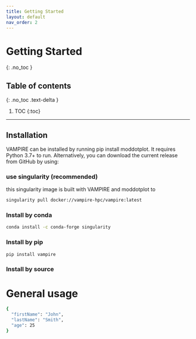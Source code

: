 ```yaml
---
title: Getting Started
layout: default
nav_order: 2
---
```


# Getting Started
{: .no_toc }

## Table of contents
{: .no_toc .text-delta }

1. TOC
{:toc}

---



## Installation

VAMPIRE can be installed by running pip install moddotplot. It requires Python 3.7+ to run. Alternatively, you can download the current release from GitHub by using:

### use singularity (recommended)

this singularity image is built with VAMPIRE and moddotplot to 

```bash
singularity pull docker://vampire-hpc/vampire:latest
```

### Install by conda

```bash
conda install -c conda-forge singularity
```

### Install by pip

```bash
pip install vampire
```

### Install by source



# General usage

```bash
{
  "firstName": "John",
  "lastName": "Smith",
  "age": 25
}
```





